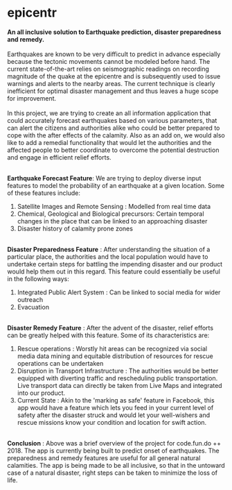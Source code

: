 # epicentr
**An all inclusive solution to Earthquake prediction, disaster preparedness and remedy.** <br/>
<br/>
Earthquakes are known to be very difficult to predict in advance especially because the tectonic movements cannot be modeled before hand. The current state-of-the-art relies on seismographic readings on recording magnitude of the quake at the epicentre and is subsequently used to issue warnings and alerts to the nearby areas. The current technique is clearly inefficient for optimal disaster management and thus leaves a huge scope for improvement.
<br/>
<br/>
In this project, we are trying to create an all information application that could accurately forecast earthquakes based on various parameters, that can alert the citizens and authorities alike who could be better prepared to cope with the after effects of the calamity.
Also as an add on, we would also like to add a remedial functionality that would let the authorities and the affected people to better coordinate to overcome the potential destruction and engage in efficient relief efforts. 
<br/><br/>

**Earthquake Forecast Feature**: We are trying to deploy diverse input features to model the probability of an earthquake at a given location. Some of these features include: <br/>
1) Satellite Images and Remote Sensing : Modelled from real time data
2) Chemical, Geological and Biological precursors: Certain temporal changes in the place that can be linked to an approaching disaster
3) Disaster history of calamity prone zones
<br/><br/>

**Disaster Preparedness Feature** : After understanding the situation of a particular place, the authorities and the local population would have to undertake certain steps for battling the impending disaster and our product would help them out in this regard. This feature could essentially be useful in the following ways:
<br/>
1) Integrated Public Alert System : Can be linked to social media for wider outreach
2) Evacuation
<br/><br/>

**Disaster Remedy Feature** : After the advent of the disaster, relief efforts can be greatly helped with this feature. Some of its characteristics are: <bf/>
1) Rescue operations : Worstly hit areas can be recognized via social media data mining and equitable distribution of resources for rescue operations can be undertaken
2) Disruption in Transport Infrastructure : The authorities would be better equipped with diverting traffic and rescheduling public transportation. Live transport data can directly be taken from Live Maps and integrated into our product.
3) Current State : Akin to the 'marking as safe' feature in Facebook, this app would have a feature which lets you feed in your current level of safety after the disaster struck and would let your well-wishers and rescue missions know your condition and location for swift action.
<br/><br/>

**Conclusion** : Above was a brief overview of the project for code.fun.do ++ 2018. The app is currently being built to predict onset of earthquakes. The preparedness and remedy features are useful for all general natural calamities. The app is being made to be all inclusive, so that in the untoward case of a natural disaster, right steps can be taken to minimize the loss of life.




